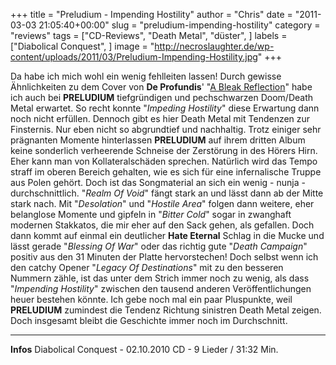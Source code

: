 +++
title = "Preludium - Impending Hostility"
author = "Chris"
date = "2011-03-03 21:05:40+00:00"
slug = "preludium-impending-hostility"
category = "reviews"
tags = ["CD-Reviews", "Death Metal", "düster", ]
labels = ["Diabolical Conquest", ]
image = "http://necroslaughter.de/wp-content/uploads/2011/03/Preludium-Impending-Hostility.jpg"
+++

Da habe ich mich wohl ein wenig fehlleiten lassen! Durch gewisse Ähnlichkeiten zu dem Cover von **De Profundis**' "<a href="http://necroslaughter.de/2010/02/de-profundis-a-bleak-reflection/">A Bleak Reflection</a>" habe ich auch bei **PRELUDIUM** tiefgründigen und pechschwarzen Doom/Death Metal erwartet. So recht konnte "_Impeding Hostility_" diese Erwartung dann noch nicht erfüllen. Dennoch gibt es hier Death Metal mit Tendenzen zur Finsternis. Nur eben nicht so abgrundtief und nachhaltig. Trotz einiger sehr prägnanten Momente hinterlassen **PRELUDIUM** auf ihrem dritten Album keine sonderlich verheerende Schneise der Zerstörung in des Hörers Hirn. Eher kann man von Kollateralschäden sprechen.
Natürlich wird das Tempo straff im oberen Bereich gehalten, wie es sich für eine infernalische Truppe aus Polen gehört. Doch ist das Songmaterial an sich ein wenig - nunja - durchschnittlich. "_Realm Of Void_" fängt stark an und lässt dann ab der Mitte stark nach. Mit "_Desolation_" und "_Hostile Area_" folgen dann weitere, eher belanglose Momente und gipfeln in "_Bitter Cold_" sogar in zwanghaft modernen Stakkatos, die mir eher auf den Sack gehen, als gefallen. Doch dann kommt auf einmal ein deutlicher **Hate Eternal** Schlag in die Mucke und lässt gerade "_Blessing Of War_" oder das richtig gute "_Death Campaign_" positiv aus den 31 Minuten der Platte hervorstechen! Doch selbst wenn ich den catchy Opener "_Legacy Of Destinations_" mit zu den besseren Nummern zähle, ist das unter dem Strich immer noch zu wenig, als dass "_Impending Hostility_" zwischen den tausend anderen Veröffentlichungen heuer bestehen könnte.
Ich gebe noch mal ein paar Pluspunkte, weil **PRELUDIUM** zumindest die Tendenz Richtung sinistren Death Metal zeigen. Doch insgesamt bleibt die Geschichte immer noch im Durchschnitt.





---
**Infos**
Diabolical Conquest - 02.10.2010
CD - 9 Lieder / 31:32 Min.
